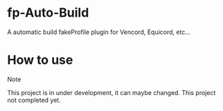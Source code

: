 # fp-Auto-Build
A automatic build fakeProfile plugin for Vencord, Equicord, etc...

# How to use
> [!NOTE]
> This project is in under development, it can maybe changed. This project not completed yet.